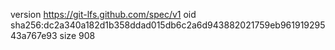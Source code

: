 version https://git-lfs.github.com/spec/v1
oid sha256:dc2a340a182d1b358ddad015db6c2a6d943882021759eb96191929543a767e93
size 908
